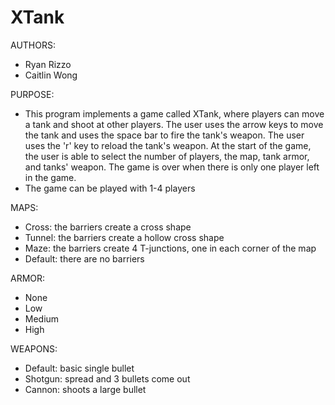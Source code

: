 # XTank

AUTHORS:
- Ryan Rizzo
- Caitlin Wong

PURPOSE:
- This program implements a game called XTank, where players can move a tank and shoot at other players. The user uses the arrow keys to move the tank and uses the space bar to fire the tank's weapon. The user uses the 'r' key to reload the tank's weapon. At the start of the game, the user is able to select the number of players, the map, tank armor, and tanks' weapon. The game is over when there is only one player left in the game. 
- The game can be played with 1-4 players

MAPS:
- Cross: the barriers create a cross shape
- Tunnel: the barriers create a hollow cross shape
- Maze: the barriers create 4 T-junctions, one in each corner of the map 
- Default: there are no barriers 

ARMOR:
- None
- Low
- Medium
- High

WEAPONS:
- Default: basic single bullet 
- Shotgun: spread and 3 bullets come out 
- Cannon: shoots a large bullet




